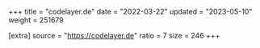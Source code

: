 +++
title = "codelayer.de"
date = "2022-03-22"
updated = "2023-05-10"
weight = 251679

[extra]
source = "https://codelayer.de"
ratio = 7
size = 246
+++
